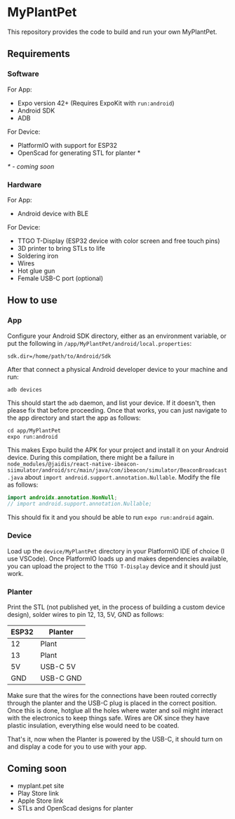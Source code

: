 # MyPlantPet
This repository provides the code to build and run your own MyPlantPet.

## Requirements

### Software

For App:

- Expo version 42+ (Requires ExpoKit with `run:android`)
- Android SDK
- ADB

For Device:

- PlatformIO with support for ESP32
- OpenScad for generating STL for planter *

<html><i>* - coming soon</i></html>

### Hardware

For App:

- Android device with BLE

For Device:

- TTGO T-Display (ESP32 device with color screen and free touch pins)
- 3D printer to bring STLs to life
- Soldering iron
- Wires
- Hot glue gun
- Female USB-C port (optional)

## How to use

### App

Configure your Android SDK directory, either as an environment variable, or put the following in `/app/MyPlantPet/android/local.properties`:

```
sdk.dir=/home/path/to/Android/Sdk
```

After that connect a physical Android developer device to your machine and run:

```
adb devices
```

This should start the `adb` daemon, and list your device. If it doesn't, then please fix that before proceeding. Once that works, you can just navigate to the app directory and start the app as follows:

```shell
cd app/MyPlantPet
expo run:android
```

This makes Expo build the APK for your project and install it on your Android device. During this compilation, there might be a failure in `node_modules/@jaidis/react-native-ibeacon-siimulator/android/src/main/java/com/ibeacon/simulator/BeaconBroadcast.java` about `import android.support.annotation.Nullable`. Modify the file as follows:

```java
import androidx.annotation.NonNull;
// import android.support.annotation.Nullable;
```

This should fix it and you should be able to run `expo run:android` again.

### Device

Load up the `device/MyPlantPet` directory in your PlatformIO IDE of choice (I use VSCode). Once PlatformIO loads up and makes dependencies available, you can upload the project to the `TTGO T-Display` device and it should just work.

### Planter

Print the STL (not published yet, in the process of building a custom device design), solder wires to pin 12, 13, 5V, GND as follows:

| ESP32 | Planter   |
| ----- | --------- |
| 12    | Plant     |
| 13    | Plant     |
| 5V    | USB-C 5V  |
| GND   | USB-C GND |

Make sure that the wires for the connections have been routed correctly through the planter and the USB-C plug is placed in the correct position. Once this is done, hotglue all the holes where water and soil might interact with the electronics to keep things safe. Wires are OK since they have plastic insulation, everything else would need to be coated.

That's it, now when the Planter is powered by the USB-C, it should turn on and display a code for you to use with your app.

## Coming soon

- myplant.pet site
- Play Store link
- Apple Store link
- STLs and OpenScad designs for planter

